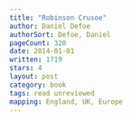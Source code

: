 ```yaml
---
title: "Robinson Crusoe"
author: Daniel Defoe
authorSort: Defoe, Daniel
pageCount: 320
date: 2014-01-01
written: 1719
stars: 4
layout: post
category: book
tags: read unreviewed
mapping: England, UK, Europe
---
```

